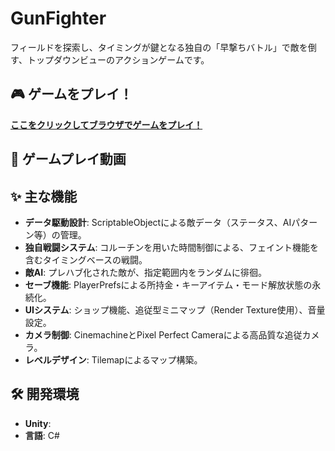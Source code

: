 # GunFighter

フィールドを探索し、タイミングが鍵となる独自の「早撃ちバトル」で敵を倒す、トップダウンビューのアクションゲームです。

## 🎮 ゲームをプレイ！

**[ここをクリックしてブラウザでゲームをプレイ！](https://es4da.github.io/GunFighter/)**

## 🎥 ゲームプレイ動画

## ✨ 主な機能

- **データ駆動設計**: ScriptableObjectによる敵データ（ステータス、AIパターン等）の管理。
- **独自戦闘システム**: コルーチンを用いた時間制御による、フェイント機能を含むタイミングベースの戦闘。
- **敵AI**: プレハブ化された敵が、指定範囲内をランダムに徘徊。
- **セーブ機能**: PlayerPrefsによる所持金・キーアイテム・モード解放状態の永続化。
- **UIシステム**: ショップ機能、追従型ミニマップ（Render Texture使用）、音量設定。
- **カメラ制御**: CinemachineとPixel Perfect Cameraによる高品質な追従カメラ。
- **レベルデザイン**: Tilemapによるマップ構築。

## 🛠️ 開発環境
- **Unity**:
- **言語**: C#
